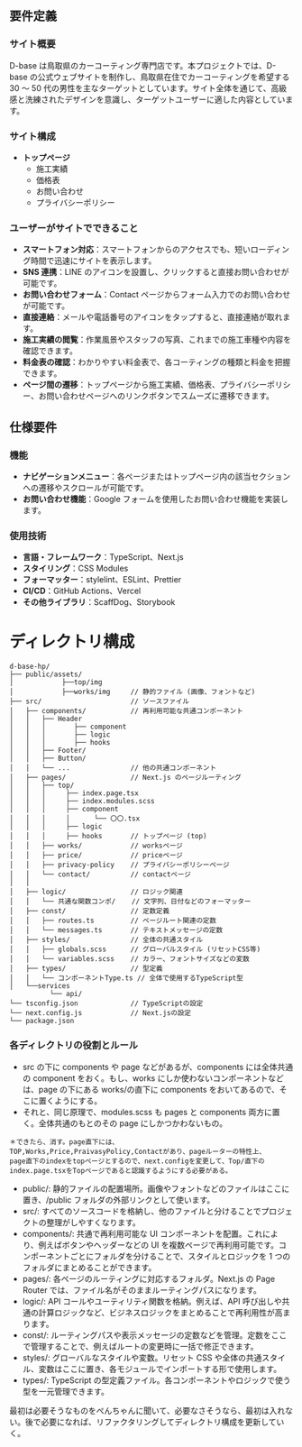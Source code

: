 ## 要件定義

### サイト概要

D-base は鳥取県のカーコーティング専門店です。本プロジェクトでは、D-base の公式ウェブサイトを制作し、鳥取県在住でカーコーティングを希望する 30 ～ 50 代の男性を主なターゲットとしています。サイト全体を通じて、高級感と洗練されたデザインを意識し、ターゲットユーザーに適した内容としています。

### サイト構成

- **トップページ**
  - 施工実績
  - 価格表
  - お問い合わせ
  - プライバシーポリシー

### ユーザーがサイトでできること

- **スマートフォン対応**：スマートフォンからのアクセスでも、短いローディング時間で迅速にサイトを表示します。
- **SNS 連携**：LINE のアイコンを設置し、クリックすると直接お問い合わせが可能です。
- **お問い合わせフォーム**：Contact ページからフォーム入力でのお問い合わせが可能です。
- **直接連絡**：メールや電話番号のアイコンをタップすると、直接連絡が取れます。
- **施工実績の閲覧**：作業風景やスタッフの写真、これまでの施工車種や内容を確認できます。
- **料金表の確認**：わかりやすい料金表で、各コーティングの種類と料金を把握できます。
- **ページ間の遷移**：トップページから施工実績、価格表、プライバシーポリシー、お問い合わせページへのリンクボタンでスムーズに遷移できます。

## 仕様要件

### 機能

- **ナビゲーションメニュー**：各ページまたはトップページ内の該当セクションへの遷移やスクロールが可能です。
- **お問い合わせ機能**：Google フォームを使用したお問い合わせ機能を実装します。

### 使用技術

- **言語・フレームワーク**：TypeScript、Next.js
- **スタイリング**：CSS Modules
- **フォーマッター**：stylelint、ESLint、Prettier
- **CI/CD**：GitHub Actions、Vercel
- **その他ライブラリ**：ScaffDog、Storybook

# ディレクトリ構成

```
d-base-hp/
├── public/assets/
│            ├──top/img
│            ├──works/img     // 静的ファイル (画像、フォントなど)
├── src/                      // ソースファイル
│   ├── components/           // 再利用可能な共通コンポーネント
│   │   ├── Header
│   │   │       ├── component
│   │   │       ├── logic
│   │   │       ├── hooks
│   │   ├── Footer/
│   │   ├── Button/
│   │   └── ...               // 他の共通コンポーネント
│   ├── pages/                // Next.js のページルーティング
│   │   ├── top/
│   │   │     ├── index.page.tsx
│   │   │     ├── index.modules.scss
│   │   │     ├── component
│   │   │     │      └── 〇〇.tsx
│   │   │     ├── logic
│   │   │     ├── hooks       // トップページ (top)
│   │   ├── works/            // worksページ
│   │   ├── price/            // priceページ
│   │   ├── privacy-policy    // プライバシーポリシーページ
│   │   └── contact/          // contactページ
│   │
│   ├── logic/                // ロジック関連
│   │   └── 共通な関数コンポ/    // 文字列、日付などのフォーマッター
│   ├── const/                // 定数定義
│   │   ├── routes.ts         // ページルート関連の定数
│   │   └── messages.ts       // テキストメッセージの定数
│   ├── styles/               // 全体の共通スタイル
│   │   ├── globals.scss      // グローバルスタイル (リセットCSS等)
│   │   └── variables.scss    // カラー、フォントサイズなどの変数
│   ├── types/                // 型定義
│   │   └── コンポーネントType.ts // 全体で使用するTypeScript型
│   └──services
          └── api/
└── tsconfig.json             // TypeScriptの設定
└── next.config.js            // Next.jsの設定
└── package.json
```

### 各ディレクトリの役割とルール

- src の下に components や page などがあるが、components には全体共通の component をおく。もし、works にしか使わないコンポーネントなどは、page の下にある works/の直下に components をおいてあるので、そこに置くようにする。
- それと、同じ原理で、modules.scss も pages と components 両方に置く。全体共通のもとのその page にしかつかわないもの。

```
＊できたら、消す。page直下には、
TOP,Works,Price,PraivasyPolicy,Contactがあり、pageルーターの特性上、
page直下のindexをtopページとするので、next.configを変更して、Top/直下の
index.page.tsxをTopページであると認識するようにする必要がある。
```

- public/: 静的ファイルの配置場所。画像やフォントなどのファイルはここに置き、/public フォルダの外部リンクとして使います。
- src/: すべてのソースコードを格納し、他のファイルと分けることでプロジェクトの整理がしやすくなります。
- components/: 共通で再利用可能な UI コンポーネントを配置。これにより、例えばボタンやヘッダーなどの UI を複数ページで再利用可能です。コンポーネントごとにフォルダを分けることで、スタイルとロジックを 1 つのフォルダにまとめることができます。
- pages/: 各ページのルーティングに対応するフォルダ。Next.js の Page Router では、ファイル名がそのままルーティングパスになります。
- logic/: API コールやユーティリティ関数を格納。例えば、API 呼び出しや共通の計算ロジックなど、ビジネスロジックをまとめることで再利用性が高まります。
- const/: ルーティングパスや表示メッセージの定数などを管理。定数をここで管理することで、例えばルートの変更時に一括で修正できます。
- styles/: グローバルなスタイルや変数。リセット CSS や全体の共通スタイル、変数はここに置き、各モジュールでインポートする形で使用します。
- types/: TypeScript の型定義ファイル。各コンポーネントやロジックで使う型を一元管理できます。

最初は必要そうなものをぺんちゃんに聞いて、必要なさそうなら、最初は入れない。後で必要になれば、リファクタリングしてディレクトリ構成を更新していく。
